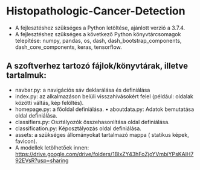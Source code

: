 # Histopathologic-Cancer-Detection

-	A fejlesztéshez szükséges a Python letöltése, ajánlott verzió a 3.7.4.
-	A fejlesztéshez szükséges a következő Python könyvtárcsomagok telepítése: numpy, pandas, os, dash, dash_bootstrap_components, dash_core_components, keras, tensorflow.

## A szoftverhez tartozó fájlok/könyvtárak, illetve tartalmuk:
- navbar.py: a navigációs sáv deklarálása és definiálása 
- index.py: az alkalmazáson belüli visszahívásokért felel (például: oldalak közötti váltás, kép felöltés). 
- homepage.py: a főoldal definiálása. • aboutdata.py: Adatok bemutatása oldal definiálása. 
- classifiers.py: Osztályozók összehasonlítása oldal definiálása. 
- classification.py: Képosztályozás oldal definiálása.  
- assets: a szükséges állományokat tartalmazó mappa ( statikus képek, favicon).
- A modellek letölhetőek innen: 
https://drive.google.com/drive/folders/1BlxZY43hFoZjoYVmbiYPsKAlH792EVsR?usp=sharing 
